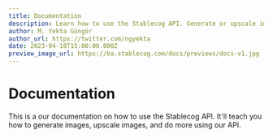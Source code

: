 ```yaml
---
title: Documentation
description: Learn how to use the Stablecog API. Generate or upscale images, retrieve your credits and more.
author: M. Yekta Güngör
author_url: https://twitter.com/ngyekta
date: 2023-04-18T15:00:00.000Z
preview_image_url: https://ba.stablecog.com/docs/previews/docs-v1.jpg
---
```


<script>
	import { page } from '$app/stores';
	import MetaTag from '$components/MetaTag.svelte';
	import { canonicalUrl } from '$ts/constants/main';
</script>

# Documentation

This is a our documentation on how to use the Stablecog API. It'll teach you how to generate images, upscale images, and do more using our API.
